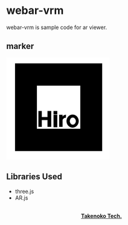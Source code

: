 # webar-vrm

webar-vrm is sample code for ar viewer.

## marker

<img src="./.github/hiro.marker.jpg" />

## Libraries Used

-   three.js
-   AR.js

<p align="center">
  <br>
  <a href=""><strong>Takenoko Tech.</strong></a>
</p>
